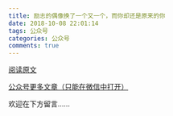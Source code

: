 ```yaml
---
title: 励志的偶像换了一个又一个，而你却还是原来的你
date: 2018-10-08 22:01:14
tags: 公众号
categories: 公众号
comments: true
---
```


[阅读原文](https://mp.weixin.qq.com/s/pXvB2lfHjdsBAmUjKoZqpA) 

[公众号更多文章（只能在微信中打开）](https://mp.weixin.qq.com/mp/profile_ext?action=home&__biz=MzUyMTg5MjA5OA==&scene=123#wechat_redirect)

欢迎在下方留言…… 

<!---more--->
